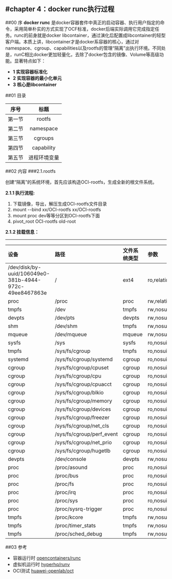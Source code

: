 
#chapter 4：docker runc执行过程
------
##00 序
**docker runc** 是docker容器套件中真正的启动容器、执行用户指定的命令，采用简单朴实的方式实现了OCF标准，docker后端实际调用它完成指定任务。runc的前身就是docker libcontainer，通过演化后配置成libcontainer的轻型客户端。本质上讲，libcontainer才是docker系容器的核心，通过对namespace、cgroup、capabilities以及rootfs的管理“隔离”出执行环境。不同处是，runC相比docker更加轻量化，去除了docker包含的镜像、Volume等高级功能。显著特点如下：

- **1 实现容器标准化**
- **2 实现容器的最小化单元**
- **3 核心是libcontainer**


##01 目录

|序号|标题|
|:-:|:-:|
|  第一节 | rootfs|
|  第二节 | namespace|
|  第三节 | cgroups|
|  第四节 | capability|
|  第五节 | 进程环境变量|

##02 内容
###2.1.rootfs

创建“隔离”的系统环境，首先应该构造OCI-rootfs，生成全新的根文件系统。

**2.1.1 执行流程:**  
  
1. 下载镜像，导出，解压生成OCI-rootfs文件目录
1.   mount --bind xx/OCI-rootfs xx/OCI-rootfs 
1.   mount proc dev等等分区到OCI-rootfs下面
1.   pivot_root OCI-rootfs old-root

**2.1.2 挂载信息：**

------------------------------
|设备|路径|文件系统类型|参数|_|_| 
|:-|:-|:-|:-|:-|:-| 
| /dev/disk/by-uuid/106049e0-381b-4944-972c-49ee8467863e | / | ext4 | ro,relatime,errors=remount-ro,data=ordered | 0 | 0 |
| proc | /proc | proc | rw,relatime | 0 | 0 | 
| tmpfs | /dev | tmpfs | rw,nosuid,size=65536k,mode=755 | 0 | 0 | 
| devpts | /dev/pts | devpts | rw,nosuid,noexec,relatime,gid=5,mode=620,ptmxmode=666 | 0 | 0 | 
| shm | /dev/shm | tmpfs | rw,nosuid,nodev,noexec,relatime,size=65536k | 0 | 0 | 
| mqueue | /dev/mqueue | mqueue | rw,nosuid,nodev,noexec,relatime | 0 | 0 | 
| sysfs | /sys | sysfs | ro,nosuid,nodev,noexec,relatime | 0 | 0 | 
| tmpfs | /sys/fs/cgroup | tmpfs | ro,nosuid,nodev,noexec,relatime,mode=755 | 0 | 0 | 
| systemd | /sys/fs/cgroup/systemd | cgroup | ro,nosuid,nodev,noexec,relatime,name=systemd | 0 | 0 | 
| cgroup | /sys/fs/cgroup/cpuset | cgroup | ro,nosuid,nodev,noexec,relatime,cpuset | 0 | 0 | 
| cgroup | /sys/fs/cgroup/cpu | cgroup | ro,nosuid,nodev,noexec,relatime,cpu | 0 | 0 | 
| cgroup | /sys/fs/cgroup/cpuacct | cgroup | ro,nosuid,nodev,noexec,relatime,cpuacct | 0 | 0 | 
| cgroup | /sys/fs/cgroup/blkio | cgroup | ro,nosuid,nodev,noexec,relatime,blkio | 0 | 0 | 
| cgroup | /sys/fs/cgroup/memory | cgroup | ro,nosuid,nodev,noexec,relatime,memory | 0 | 0 | 
| cgroup | /sys/fs/cgroup/devices | cgroup | ro,nosuid,nodev,noexec,relatime,devices | 0 | 0 | 
| cgroup | /sys/fs/cgroup/freezer | cgroup | ro,nosuid,nodev,noexec,relatime,freezer | 0 | 0 | 
| cgroup | /sys/fs/cgroup/net_cls | cgroup | ro,nosuid,nodev,noexec,relatime,net_cls | 0 | 0 | 
| cgroup | /sys/fs/cgroup/perf_event | cgroup | ro,nosuid,nodev,noexec,relatime,perf_event | 0 | 0 | 
| cgroup | /sys/fs/cgroup/net_prio | cgroup | ro,nosuid,nodev,noexec,relatime,net_prio | 0 | 0 | 
| cgroup | /sys/fs/cgroup/hugetlb | cgroup | ro,nosuid,nodev,noexec,relatime,hugetlb | 0 | 0 | 
| devpts | /dev/console | devpts | rw,nosuid,noexec,relatime,gid=5,mode=620,ptmxmode=000 | 0 | 0 | 
| proc | /proc/asound | proc | ro,nosuid,nodev,noexec,relatime | 0 | 0 | 
| proc | /proc/bus | proc | ro,nosuid,nodev,noexec,relatime | 0 | 0 | 
| proc | /proc/fs | proc | ro,nosuid,nodev,noexec,relatime | 0 | 0 | 
| proc | /proc/irq | proc | ro,nosuid,nodev,noexec,relatime | 0 | 0 | 
| proc | /proc/sys | proc | ro,nosuid,nodev,noexec,relatime | 0 | 0 | 
| proc | /proc/sysrq-trigger | proc | ro,nosuid,nodev,noexec,relatime | 0 | 0 | 
| tmpfs | /proc/kcore | tmpfs | rw,nosuid,size=65536k,mode=755 | 0 | 0 | 
| tmpfs | /proc/timer_stats | tmpfs | rw,nosuid,size=65536k,mode=755 | 0 | 0 | 
| tmpfs | /proc/sched_debug | tmpfs | rw,nosuid,size=65536k,mode=755 | 0 | 0 | 

##03 参考
- 容器运行时 	[opencontainers/runc](https://github.com/opencontainers/runc)
- 虚拟机运行时 [hyperhq/runv](https://github.com/hyperhq/runv)
- OCI测试 [huawei-openlab/oct](https://github.com/huawei-openlab/oct)
